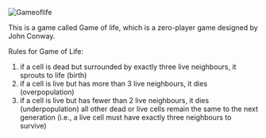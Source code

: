 ![Gameoflife](https://user-images.githubusercontent.com/40349694/111917426-58688f00-8a56-11eb-85b8-bd2a19b3273f.gif)


This is a game called Game of life, which is a zero-player game designed by John Conway.

Rules for Game of Life:
1. if a cell is dead but surrounded by exactly three live neighbours, it sprouts to life (birth)
2. if a cell is live but has more than 3 live neighbours, it dies (overpopulation)
3. if a cell is live but has fewer than 2 live neighbours, it dies (underpopulation)
all other dead or live cells remain the same to the next generation (i.e., a live cell must have exactly three neighbours to survive)
